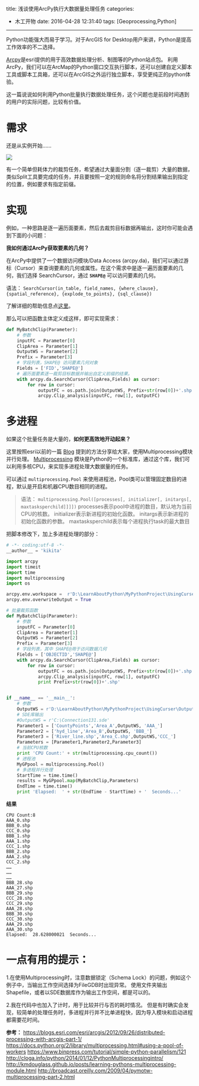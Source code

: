title: 浅谈使用ArcPy执行大数据量处理任务
categories:
  - 木工开物
date: 2016-04-28 12:31:40
tags: [Geoprocessing,Python]
---



Python功能强大而易于学习。对于ArcGIS for Desktop用户来讲，Python是提高工作效率的不二选择。 

[Arcpy](http://desktop.arcgis.com/zh-cn/arcmap/latest/analyze/arcpy/what-is-arcpy-.htm)是esri提供的用于高效数据处理分析、制图等的Python站点包。 利用ArcPy，我们可以在ArcMap的Python窗口交互执行脚本，还可以创建自定义脚本工具或脚本工具箱，还可以在ArcGIS之外运行独立脚本，享受更纯正的python体验。

这一篇说说如何利用Python批量执行数据处理任务，这个问题也是前段时间遇到的用户的实际问题，比较有价值。


# 需求

还是从实例开始……

![](http://7xs3vz.com1.z0.glb.clouddn.com/MGKW_BatchClip.png-kikitaMaps)

有一个简单但耗体力的裁剪任务，希望通过大量面分割（逐一裁剪）大量的数据，类似Split工具要完成的任务，并且要按照一定的规则命名将分割结果输出到指定的位置，例如要求有指定前缀。



# 实现

例如，一种思路是逐一遍历面要素，然后去裁剪目标数据再输出，这时你可能会遇到下面的小问题：

**我如何通过ArcPy获取要素的几何？**

在ArcPy中提供了一个数据访问模块/Data Access (arcpy.da)，我们可以通过游标（Cursor）来查询要素的几何或属性。在这个需求中是逐一遍历面要素的几何，我们选择 SearchCursor，通过 **`SHAPE@`** 可以访问要素的几何。 

语法： `SearchCursor(in_table, field_names, {where_clause}, {spatial_reference}, {explode_to_points}, {sql_clause})`

了解详细的帮助信息点[这里](http://desktop.arcgis.com/zh-cn/arcmap/latest/analyze/arcpy-data-access/searchcursor-class.htm)。

那么可以把函数主体定义成这样，即可实现需求：


```python
def MyBatchClip(Parameter):
    # 参数
    inputFC = Parameter[0]
    ClipArea = Parameter[1]
    OutputWS = Parameter[2]
    Prefix = Parameter[3]
    # 字段列表，SHAPE@ 访问要素几何对象
    Fields = ['FID','SHAPE@']
    # 遍历面要素逐一裁剪目标数据并输出自定义前缀的结果。
    with arcpy.da.SearchCursor(ClipArea,Fields) as cursor:
        for row in cursor:
            outputFC = os.path.join(OutputWS, Prefix+str(row[0])+'.shp')
            arcpy.Clip_analysis(inputFC, row[1], outputFC)

```


# 多进程

如果这个批量任务是大量的，**如何更高效地开动起来？**

这里按照esri以前的一篇 [Blog](https://blogs.esri.com/esri/arcgis/2012/09/26/distributed-processing-with-arcgis-part-1/) 提到的方法分享给大家，使用Multiprocessing模块并行处理。 [Multiprocessing](https://docs.python.org/2/library/multiprocessing.html#) 模块是Python的一个标准库，通过这个库，我们可以利用多核CPU，来实现多进程处理大数据量的任务。 

可以通过 `multiprocessing.Pool` 来使用进程池，Pool类可以管理固定数目的进程，默认是开启和机器CPU数目相同的进程。

> 语法：
> `multiprocessing.Pool([processes[, initializer[, initargs[, maxtasksperchild]]]])` 
> processes表示pool中进程的数目，默认地为当前CPU的核数。
> initializer表示新进程的初始化函数。
> initargs表示新进程的初始化函数的参数。
> maxtasksperchild表示每个进程执行task的最大数目



把脚本修改下，加上多进程处理的部分：


```python
# -*- coding:utf-8 -*-
__author__ = 'kikita'

import arcpy
import timeit
import time
import multiprocessing
import os

arcpy.env.workspace =  r'D:\LearnAboutPython\MyPythonProject\UsingCurser\DemoDataS.gdb'
arcpy.env.overwriteOutput = True

# 批量裁剪函数
def MyBatchClip(Parameter):
    # 参数
    inputFC = Parameter[0]
    ClipArea = Parameter[1]
    OutputWS = Parameter[2]
    Prefix = Parameter[3]
    # 字段列表，其中 SHAPE@用于访问数据几何
    Fields = ['OBJECTID','SHAPE@']
    with arcpy.da.SearchCursor(ClipArea,Fields) as cursor:
        for row in cursor:
            outputFC = os.path.join(OutputWS, Prefix+str(row[0])+'.shp')
            arcpy.Clip_analysis(inputFC, row[1], outputFC)
            print Prefix+str(row[0])+'.shp'


if __name__ == '__main__':
    # 参数
    OutputWS = r'D:\LearnAboutPython\MyPythonProject\UsingCurser\OutputWS'
    # SDE库输出
    #OutputWS = r'C:\Connection131.sde'
    Parameter1 = ['CountyPoints','Area_A',OutputWS, 'AAA_']
    Parameter2 = ['hyd_line','Area_B',OutputWS, 'BBB_']
    Parameter3 = ['River_line.shp','Area_C.shp',OutputWS,'CCC_']
    Parameters = [Parameter1,Parameter2,Parameter3]
    # 当前CPU核数
    print 'CPU Count:' + str(multiprocessing.cpu_count())
    # 进程池
    MyGPpool = multiprocessing.Pool()
    # 多进程并行处理
    StartTime = time.time()
    results = MyGPpool.map(MyBatchClip,Parameters)
    EndTime = time.time()
    print 'Elapsed:  ' + str(EndTime - StartTime) + '  Seconds...'

```

**结果**

```
CPU Count:8
AAA_0.shp
BBB_0.shp
CCC_0.shp
BBB_1.shp
AAA_1.shp
CCC_1.shp
BBB_2.shp
AAA_2.shp
CCC_2.shp
……
……
……
BBB_28.shp
AAA_27.shp
BBB_29.shp
CCC_28.shp
CCC_29.shp
AAA_28.shp
BBB_30.shp
CCC_30.shp
AAA_29.shp
AAA_30.shp
Elapsed:  28.628000021  Seconds...
```

# 一点有用的提示：

1.在使用Multiprocessing时，注意数据锁定（Schema Lock）的问题，例如这个例子中，当输出工作空间选择为FileGDB时出现异常。 使用文件夹输出 Shapefile，或者以SDE数据库作为输出工作空间，都是可以的。

2.我在代码中也加入了计时，用于比较并行与否的耗时情况。 但是有时确实会发现，较简单的处理任务时，多进程并行并不比单进程快，因为导入模块和启动进程都需要花时间。 


**参考：**
https://blogs.esri.com/esri/arcgis/2012/09/26/distributed-processing-with-arcgis-part-1/
https://docs.python.org/2/library/multiprocessing.html#using-a-pool-of-workers
https://www.binpress.com/tutorial/simple-python-parallelism/121
http://cloga.info/python/2014/01/12/PythonMultiprocessingintro/
http://kmdouglass.github.io/posts/learning-pythons-multiprocessing-module.html
http://broadcast.oreilly.com/2009/04/pymotw-multiprocessing-part-2.html